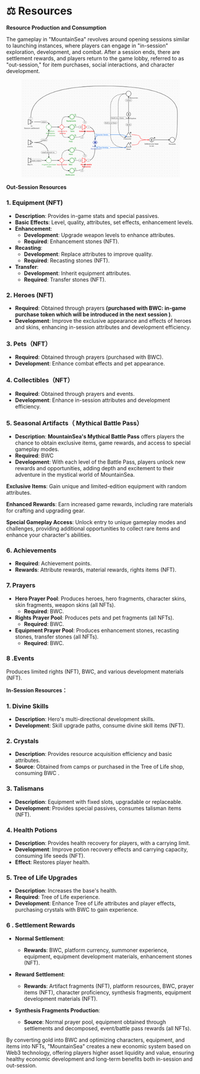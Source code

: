 # ⚖️ Resources

**Resource Production and Consumption**

The gameplay in "MountainSea" revolves around opening sessions similar to launching instances, where players can engage in "in-session" exploration, development, and combat. After a session ends, there are settlement rewards, and players return to the game lobby, referred to as "out-session," for item purchases, social interactions, and character development.



<figure><img src="../../.gitbook/assets/1718261099251.jpg" alt=""><figcaption></figcaption></figure>

**Out-Session Resources**

### **1. Equipment (NFT)**

* **Description**: Provides in-game stats and special passives.
* **Basic Effects**: Level, quality, attributes, set effects, enhancement levels.
* **Enhancement**:
  * **Development**: Upgrade weapon levels to enhance attributes.
  * **Required**: Enhancement stones (NFT).
* **Recasting**:
  * **Development**: Replace attributes to improve quality.
  * **Required**: Recasting stones (NFT).
* **Transfer**:
  * **Development**: Inherit equipment attributes.
  * **Required**: Transfer stones (NFT).

### &#x20;**2.** Heroes (NFT)

* **Required**: Obtained through prayers **(purchased with BWC: in-game purchase token which will be introduced in the next session )**.
* **Development**: Improve the exclusive appearance and effects of heroes and skins, enhancing in-session attributes and development efficiency.

### &#x20;**3. Pets（NFT）**

* **Required**: Obtained through prayers (purchased with BWC).
* **Development**: Enhance combat effects and pet appearance.

### **4. Collectibles（NFT）**

* **Required**: Obtained through prayers and events.
* **Development**: Enhance in-session attributes and development efficiency.

### **5.** Seasonal Artifacts（ **Mythical** Battle Pass）

* **Description**: **MountainSea's Mythical Battle Pass** offers players the chance to obtain exclusive items, game rewards, and access to special gameplay modes.&#x20;
* **Required**: BWC
* **Development**: With each level of the Battle Pass, players unlock new rewards and opportunities, adding depth and excitement to their adventure in the mystical world of MountainSea.

**Exclusive Items**: Gain unique and limited-edition equipment with random attributes.

**Enhanced Rewards**: Earn increased game rewards, including rare materials for crafting and upgrading gear.

**Special Gameplay Access**: Unlock entry to unique gameplay modes and challenges, providing additional opportunities to collect rare items and enhance your character's abilities.

### &#x20;**6.** Achievements

* **Required**: Achievement points.
* **Rewards**: Attribute rewards, material rewards, rights items (NFT).

### &#x20;**7.** Prayers

* **Hero Prayer Pool**: Produces heroes, hero fragments, character skins, skin fragments, weapon skins (all NFTs).
  * **Required**: BWC.
* **Rights Prayer Pool**: Produces pets and pet fragments (all NFTs).
  * **Required**: BWC.
* **Equipment Prayer Pool**: Produces enhancement stones, recasting stones, transfer stones (all NFTs).
  * **Required**: BWC.

### **8 .Events**

&#x20;Produces limited rights (NFT), BWC, and various development materials (NFT).





**In-Session Resources：**

### **1.** Divine Skills

* **Description**: Hero's multi-directional development skills.
* **Development**: Skill upgrade paths, consume divine skill items (NFT).

### **2. Crystals**

* **Description**: Provides resource acquisition efficiency and basic attributes.
* **Source**: Obtained from camps or purchased in the Tree of Life shop, consuming BWC .

### **3.** Talismans

* **Description**: Equipment with fixed slots, upgradable or replaceable.
* **Development**: Provides special passives, consumes talisman items (NFT).

### **4.** Health Potions

* **Description**: Provides health recovery for players, with a carrying limit.
* **Development**: Improve potion recovery effects and carrying capacity, consuming life seeds (NFT).
* **Effect**: Restores player health.

### **5.** Tree of Life Upgrades

* **Description**: Increases the base's health.
* **Required**: Tree of Life experience.
* **Development**: Enhance Tree of Life attributes and player effects, purchasing crystals with BWC to gain experience.

### **6 .** Settlement Rewards

* **Normal Settlement**:
  * **Rewards**: BWC, platform currency, summoner experience, equipment, equipment development materials, enhancement stones (NFT).
* **Reward Settlement**:
  * **Rewards**: Artifact fragments (NFT), platform resources, BWC, prayer items (NFT), character proficiency, synthesis fragments, equipment development materials (NFT).
*   **Synthesis Fragments Production**:

    * **Source**: Normal prayer pool, equipment obtained through settlements and decomposed, event/battle pass rewards (all NFTs).



By converting gold into BWC and optimizing characters, equipment, and items into NFTs, "MountainSea" creates a new economic system based on Web3 technology, offering players higher asset liquidity and value, ensuring healthy economic development and long-term benefits both in-session and out-session.
